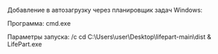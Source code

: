 Добавление в автозагрузку через планировщик задач Windows:

Программа:          cmd.exe

Параметры запуска:  /c cd C:\Users\user\Desktop\lifepart-main\dist & LifePart.exe

